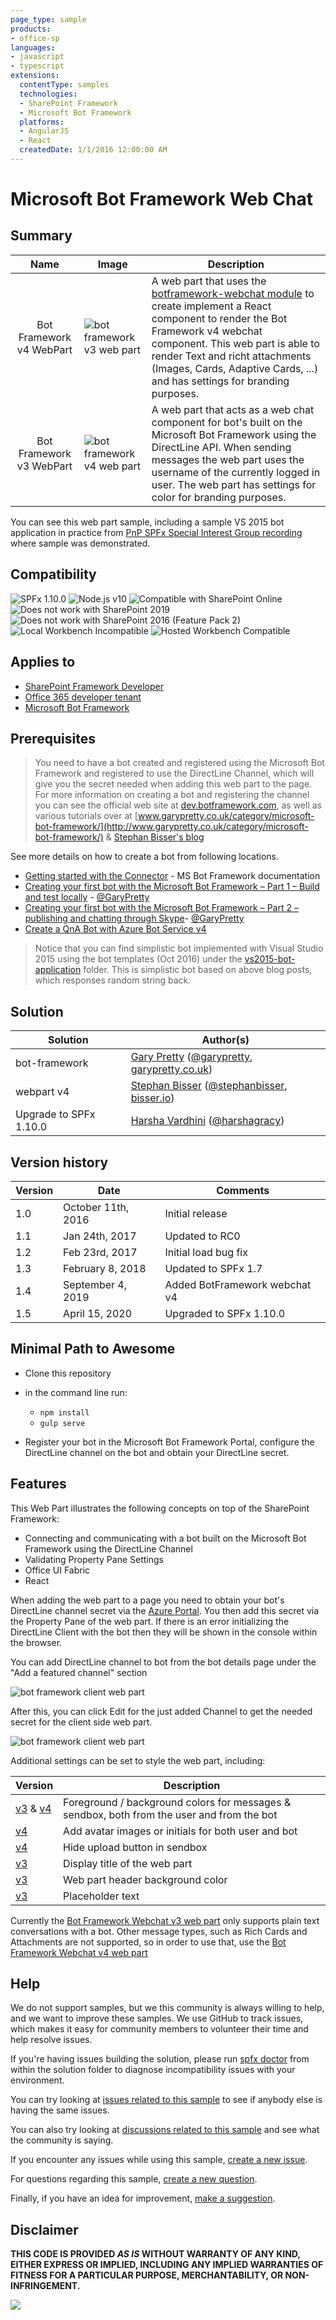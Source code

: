 ```yaml
---
page_type: sample
products:
- office-sp
languages:
- javascript
- typescript
extensions:
  contentType: samples
  technologies:
  - SharePoint Framework
  - Microsoft Bot Framework
  platforms:
  - AngularJS
  - React
  createdDate: 1/1/2016 12:00:00 AM
---
```

# Microsoft Bot Framework Web Chat

## Summary

| Name | Image |Description |  
|:------------:|------------|------------|
|Bot Framework v4 WebPart|![bot framework v3 web part](./assets/bot-frameworkv4-webpart-preview.png)|A web part that uses the [botframework-webchat module](https://www.npmjs.com/package/botframework-webchat) to create implement a React component to render the Bot Framework v4 webchat component. This web part is able to render Text and richt attachments (Images, Cards, Adaptive Cards, ...) and has settings for branding purposes.|
|Bot Framework v3 WebPart|![bot framework v4 web part](./assets/bot-framework-webpart-preview.png)|A web part that acts as a web chat component for bot's built on the Microsoft Bot Framework using the DirectLine API. When sending messages the web part uses the username of the currently logged in user. The web part has settings for color for branding purposes.|

You can see this web part sample, including a sample VS 2015 bot application in practice from [PnP SPFx Special Interest Group recording](https://youtu.be/Tv03CU_PmVs?t=1329)
where sample was demonstrated.

## Compatibility

![SPFx 1.10.0](https://img.shields.io/badge/SPFx-1.10.0-green.svg)
![Node.js v10](https://img.shields.io/badge/Node.js-v10-green.svg) 
![Compatible with SharePoint Online](https://img.shields.io/badge/SharePoint%20Online-Compatible-green.svg)
![Does not work with SharePoint 2019](https://img.shields.io/badge/SharePoint%20Server%202019-Incompatible-red.svg "SharePoint Server 2019 requires SPFx 1.4.1 or lower")
![Does not work with SharePoint 2016 (Feature Pack 2)](https://img.shields.io/badge/SharePoint%20Server%202016%20(Feature%20Pack%202)-Incompatible-red.svg "SharePoint Server 2016 Feature Pack 2 requires SPFx 1.1")
![Local Workbench Incompatible](https://img.shields.io/badge/Local%20Workbench-Incompatible-red.svg "The solution requires access to the Microsoft Bot Framework Directline API")
![Hosted Workbench Compatible](https://img.shields.io/badge/Hosted%20Workbench-Compatible-green.svg)

## Applies to

* [SharePoint Framework Developer](https://docs.microsoft.com/sharepoint/dev/spfx/sharepoint-framework-overview)
* [Office 365 developer tenant](https://docs.microsoft.com/sharepoint/dev/spfx/set-up-your-developer-tenant)
* [Microsoft Bot Framework](http://dev.botframework.com)

## Prerequisites

> You need to have a bot created and registered using the Microsoft Bot Framework and registered to use the DirectLine Channel,
which will give you the secret needed when adding this web part to the page.  For more information on creating a bot and registering
the channel you can see the official web site at [dev.botframework.com](http://dev.botframework.com), as well as various tutorials
over at [www.garypretty.co.uk/category/microsoft-bot-framework/](http://www.garypretty.co.uk/category/microsoft-bot-framework/) & [Stephan Bisser's blog](https://bisser.io)

See more details on how to create a bot from following locations.

* [Getting started with the Connector](https://docs.botframework.com/en-us/csharp/builder/sdkreference/gettingstarted.html) - MS Bot Framework documentation
* [Creating your first bot with the Microsoft Bot Framework – Part 1 – Build and test locally](http://www.garypretty.co.uk/2016/07/14/creating-your-first-bot-with-the-microsoft-bot-framework-part-1/) - [@GaryPretty](https://twitter.com/GaryPretty)
* [Creating your first bot with the Microsoft Bot Framework – Part 2 – publishing and chatting through Skype](http://www.garypretty.co.uk/2016/07/16/creating-your-first-bot-with-the-microsoft-bot-framework-part-2/)- [@GaryPretty](https://twitter.com/GaryPretty)
* [Create a QnA Bot with Azure Bot Service v4](https://docs.microsoft.com/en-us/azure/cognitive-services/qnamaker/tutorials/create-qna-bot)

> Notice that you can find simplistic bot implemented with Visual Studio 2015 using the bot templates (Oct 2016)
under the [vs2015-bot-application](./vs2015-bot-application) folder. This is simplistic bot based on above blog posts, which responses random string back.

## Solution

Solution|Author(s)
--------|---------
bot-framework | [Gary Pretty](https://github.com/garypretty) ([@garypretty](http://www.twitter.com/garypretty), [garypretty.co.uk](www.garypretty.co.uk))
|webpart v4| [Stephan Bisser](https://github.com/stephanbisser) ([@stephanbisser](https://twitter.com/stephanbisser), [bisser.io](https://bisser.io))
|Upgrade to SPFx 1.10.0| [Harsha Vardhini](https://github.com/Harshagracy) ([@harshagracy](https://twitter.com/harshagracy))

## Version history

Version|Date|Comments
-------|----|--------
1.0|October 11th, 2016|Initial release
1.1|Jan 24th, 2017|Updated to RC0
1.2|Feb 23rd, 2017|Initial load bug fix
1.3|February 8, 2018|Updated to SPFx 1.7
1.4|September 4, 2019|Added BotFramework webchat v4
1.5|April 15, 2020|Upgraded to SPFx 1.10.0

## Minimal Path to Awesome

- Clone this repository
- in the command line run:
  - `npm install`
  - `gulp serve`

- Register your bot in the Microsoft Bot Framework Portal, configure the DirectLine channel on the bot and obtain your DirectLine secret.

## Features
This Web Part illustrates the following concepts on top of the SharePoint Framework:

- Connecting and communicating with a bot built on the Microsoft Bot Framework using the DirectLine Channel
- Validating Property Pane Settings
- Office UI Fabric
- React

When adding the web part to a page you need to obtain your bot's DirectLine channel secret via the [Azure Portal](http://portal.azure.com).
You then add this secret via the Property Pane of the web part. If there is an error initializing the DirectLine Client with the bot then they will be shown in the console within the browser.

You can add DirectLine channel to bot from the bot details page under the "Add a featured channel" section

![bot framework client web part](./assets/bf-add-directline-channel.png)

After this, you can click Edit for the just added Channel to get the needed secret for the client side web part.

![bot framework client web part](./assets/bf-configure-directline-secret.png)

Additional settings can be set to style the web part, including:

|Version|Description|
|-------|----|
|[v3](./src/webparts/botFrameworkChat) & [v4](./src/webparts/botFrameworkChatv4) | Foreground / background colors for messages & sendbox, both from the user and from the bot|
|[v4](./src/webparts/botFrameworkChatv4)| Add avatar images or initials for both user and bot|
|[v4](./src/webparts/botFrameworkChatv4)| Hide upload button in sendbox|
|[v3](./src/webparts/botFrameworkChat)| Display title of the web part|
|[v3](./src/webparts/botFrameworkChat)| Web part header background color|
|[v3](./src/webparts/botFrameworkChat)| Placeholder text|

Currently the [Bot Framework Webchat v3 web part](./src/webparts/botFrameworkChat) only supports plain text conversations with a bot. Other message types, such as Rich Cards and Attachments are not supported, so in order to use that, use the [Bot Framework Webchat v4 web part](./src/webparts/botFrameworkChatv4)


## Help

We do not support samples, but we this community is always willing to help, and we want to improve these samples. We use GitHub to track issues, which makes it easy for  community members to volunteer their time and help resolve issues.

If you're having issues building the solution, please run [spfx doctor](https://pnp.github.io/cli-microsoft365/cmd/spfx/spfx-doctor/) from within the solution folder to diagnose incompatibility issues with your environment.

You can try looking at [issues related to this sample](https://github.com/pnp/sp-dev-fx-webparts/issues?q=label%3A%22sample%3A%20react-bot-framework") to see if anybody else is having the same issues.

You can also try looking at [discussions related to this sample](https://github.com/pnp/sp-dev-fx-webparts/discussions?discussions_q=react-bot-framework) and see what the community is saying.

If you encounter any issues while using this sample, [create a new issue](https://github.com/pnp/sp-dev-fx-webparts/issues/new?assignees=&labels=Needs%3A+Triage+%3Amag%3A%2Ctype%3Abug-suspected%2Csample%3A%20react-bot-framework&template=bug-report.yml&sample=react-bot-framework&authors=@Harshagracy%20@stephanbisser%20@garypretty&title=react-bot-framework%20-%20).

For questions regarding this sample, [create a new question](https://github.com/pnp/sp-dev-fx-webparts/issues/new?assignees=&labels=Needs%3A+Triage+%3Amag%3A%2Ctype%3Aquestion%2Csample%3A%20react-bot-framework&template=question.yml&sample=react-bot-framework&authors=@Harshagracy%20@stephanbisser%20@garypretty&title=react-bot-framework%20-%20).

Finally, if you have an idea for improvement, [make a suggestion](https://github.com/pnp/sp-dev-fx-webparts/issues/new?assignees=&labels=Needs%3A+Triage+%3Amag%3A%2Ctype%3Aenhancement%2Csample%3A%20react-bot-framework&template=question.yml&sample=react-bot-framework&authors=@Harshagracy%20@stephanbisser%20@garypretty&title=react-bot-framework%20-%20).

## Disclaimer

**THIS CODE IS PROVIDED *AS IS* WITHOUT WARRANTY OF ANY KIND, EITHER EXPRESS OR IMPLIED, INCLUDING ANY IMPLIED WARRANTIES OF FITNESS FOR A PARTICULAR PURPOSE, MERCHANTABILITY, OR NON-INFRINGEMENT.**


<img src="https://telemetry.sharepointpnp.com/sp-dev-fx-webparts/samples/react-bot-framework" />
